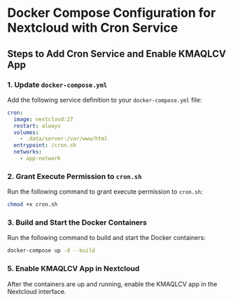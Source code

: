 # Docker Compose Configuration for Nextcloud with Cron Service

## Steps to Add Cron Service and Enable KMAQLCV App

### 1. Update `docker-compose.yml`

Add the following service definition to your `docker-compose.yml` file:

```yaml
cron:
  image: nextcloud:27
  restart: always
  volumes:
    - .data/server:/var/www/html
  entrypoint: /cron.sh
  networks:
    - app-network
```

### 2. Grant Execute Permission to `cron.sh`

Run the following command to grant execute permission to `cron.sh`:

```sh
chmod +x cron.sh
```

### 3. Build and Start the Docker Containers

Run the following command to build and start the Docker containers:

```sh
docker-compose up -d --build
```

### 5. Enable KMAQLCV App in Nextcloud

After the containers are up and running, enable the KMAQLCV app in the Nextcloud interface.
